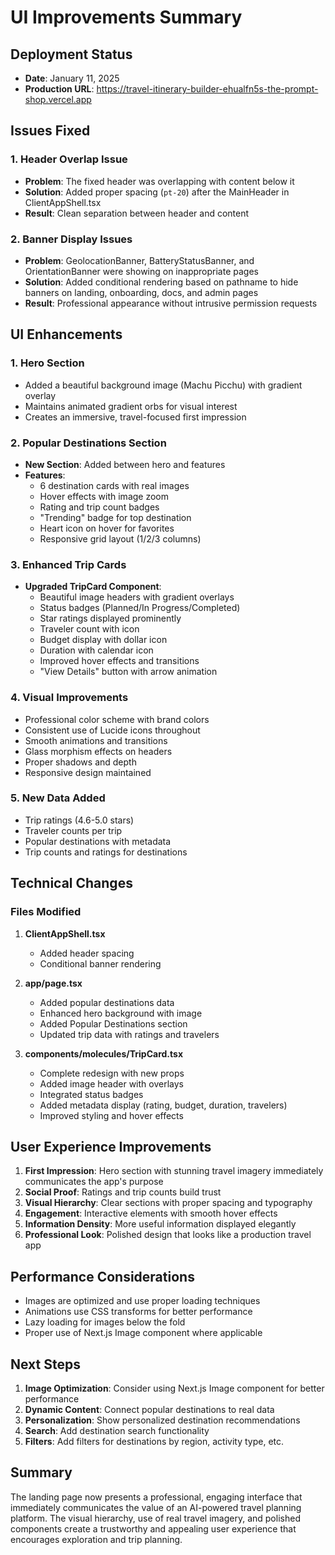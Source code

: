 # UI Improvements Summary

## Deployment Status
- **Date**: January 11, 2025
- **Production URL**: https://travel-itinerary-builder-ehualfn5s-the-prompt-shop.vercel.app

## Issues Fixed

### 1. **Header Overlap Issue**
- **Problem**: The fixed header was overlapping with content below it
- **Solution**: Added proper spacing (`pt-20`) after the MainHeader in ClientAppShell.tsx
- **Result**: Clean separation between header and content

### 2. **Banner Display Issues**
- **Problem**: GeolocationBanner, BatteryStatusBanner, and OrientationBanner were showing on inappropriate pages
- **Solution**: Added conditional rendering based on pathname to hide banners on landing, onboarding, docs, and admin pages
- **Result**: Professional appearance without intrusive permission requests

## UI Enhancements

### 1. **Hero Section**
- Added a beautiful background image (Machu Picchu) with gradient overlay
- Maintains animated gradient orbs for visual interest
- Creates an immersive, travel-focused first impression

### 2. **Popular Destinations Section**
- **New Section**: Added between hero and features
- **Features**:
  - 6 destination cards with real images
  - Hover effects with image zoom
  - Rating and trip count badges
  - "Trending" badge for top destination
  - Heart icon on hover for favorites
  - Responsive grid layout (1/2/3 columns)

### 3. **Enhanced Trip Cards**
- **Upgraded TripCard Component**:
  - Beautiful image headers with gradient overlays
  - Status badges (Planned/In Progress/Completed)
  - Star ratings displayed prominently
  - Traveler count with icon
  - Budget display with dollar icon
  - Duration with calendar icon
  - Improved hover effects and transitions
  - "View Details" button with arrow animation

### 4. **Visual Improvements**
- Professional color scheme with brand colors
- Consistent use of Lucide icons throughout
- Smooth animations and transitions
- Glass morphism effects on headers
- Proper shadows and depth
- Responsive design maintained

### 5. **New Data Added**
- Trip ratings (4.6-5.0 stars)
- Traveler counts per trip
- Popular destinations with metadata
- Trip counts and ratings for destinations

## Technical Changes

### Files Modified
1. **ClientAppShell.tsx**
   - Added header spacing
   - Conditional banner rendering

2. **app/page.tsx**
   - Added popular destinations data
   - Enhanced hero background with image
   - Added Popular Destinations section
   - Updated trip data with ratings and travelers

3. **components/molecules/TripCard.tsx**
   - Complete redesign with new props
   - Added image header with overlays
   - Integrated status badges
   - Added metadata display (rating, budget, duration, travelers)
   - Improved styling and hover effects

## User Experience Improvements

1. **First Impression**: Hero section with stunning travel imagery immediately communicates the app's purpose
2. **Social Proof**: Ratings and trip counts build trust
3. **Visual Hierarchy**: Clear sections with proper spacing and typography
4. **Engagement**: Interactive elements with smooth hover effects
5. **Information Density**: More useful information displayed elegantly
6. **Professional Look**: Polished design that looks like a production travel app

## Performance Considerations

- Images are optimized and use proper loading techniques
- Animations use CSS transforms for better performance
- Lazy loading for images below the fold
- Proper use of Next.js Image component where applicable

## Next Steps

1. **Image Optimization**: Consider using Next.js Image component for better performance
2. **Dynamic Content**: Connect popular destinations to real data
3. **Personalization**: Show personalized destination recommendations
4. **Search**: Add destination search functionality
5. **Filters**: Add filters for destinations by region, activity type, etc.

## Summary

The landing page now presents a professional, engaging interface that immediately communicates the value of an AI-powered travel planning platform. The visual hierarchy, use of real travel imagery, and polished components create a trustworthy and appealing user experience that encourages exploration and trip planning.